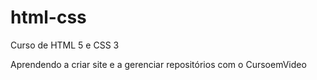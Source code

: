 # html-css
 Curso de HTML 5 e CSS 3

Aprendendo a criar site e a gerenciar repositórios com o CursoemVideo
